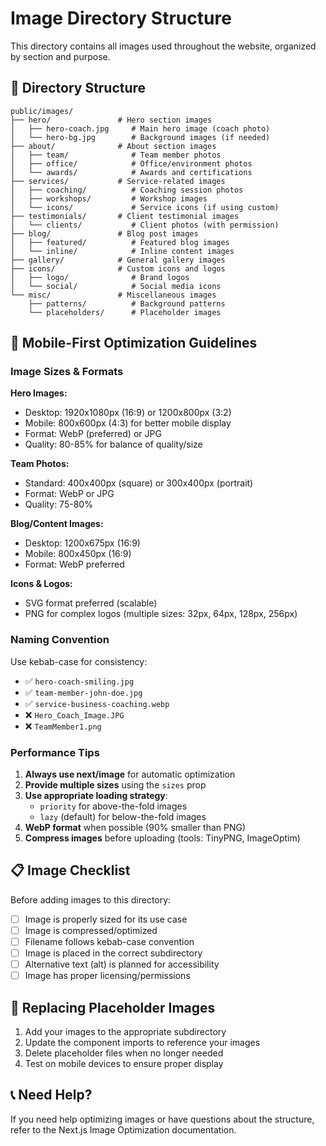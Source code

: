 # Image Directory Structure

This directory contains all images used throughout the website, organized by section and purpose.

## 📁 Directory Structure

```
public/images/
├── hero/               # Hero section images
│   ├── hero-coach.jpg     # Main hero image (coach photo)
│   └── hero-bg.jpg        # Background images (if needed)
├── about/              # About section images
│   ├── team/              # Team member photos
│   ├── office/            # Office/environment photos
│   └── awards/            # Awards and certifications
├── services/           # Service-related images
│   ├── coaching/          # Coaching session photos
│   ├── workshops/         # Workshop images
│   └── icons/             # Service icons (if using custom)
├── testimonials/       # Client testimonial images
│   └── clients/           # Client photos (with permission)
├── blog/               # Blog post images
│   ├── featured/          # Featured blog images
│   └── inline/            # Inline content images
├── gallery/            # General gallery images
├── icons/              # Custom icons and logos
│   ├── logo/              # Brand logos
│   └── social/            # Social media icons
└── misc/               # Miscellaneous images
    ├── patterns/          # Background patterns
    └── placeholders/      # Placeholder images
```

## 📱 Mobile-First Optimization Guidelines

### Image Sizes & Formats

**Hero Images:**

- Desktop: 1920x1080px (16:9) or 1200x800px (3:2)
- Mobile: 800x600px (4:3) for better mobile display
- Format: WebP (preferred) or JPG
- Quality: 80-85% for balance of quality/size

**Team Photos:**

- Standard: 400x400px (square) or 300x400px (portrait)
- Format: WebP or JPG
- Quality: 75-80%

**Blog/Content Images:**

- Desktop: 1200x675px (16:9)
- Mobile: 800x450px (16:9)
- Format: WebP preferred

**Icons & Logos:**

- SVG format preferred (scalable)
- PNG for complex logos (multiple sizes: 32px, 64px, 128px, 256px)

### Naming Convention

Use kebab-case for consistency:

- ✅ `hero-coach-smiling.jpg`
- ✅ `team-member-john-doe.jpg`
- ✅ `service-business-coaching.webp`
- ❌ `Hero_Coach_Image.JPG`
- ❌ `TeamMember1.png`

### Performance Tips

1. **Always use next/image** for automatic optimization
2. **Provide multiple sizes** using the `sizes` prop
3. **Use appropriate loading strategy**:
   - `priority` for above-the-fold images
   - `lazy` (default) for below-the-fold images
4. **WebP format** when possible (90% smaller than PNG)
5. **Compress images** before uploading (tools: TinyPNG, ImageOptim)

## 📋 Image Checklist

Before adding images to this directory:

- [ ] Image is properly sized for its use case
- [ ] Image is compressed/optimized
- [ ] Filename follows kebab-case convention
- [ ] Image is placed in the correct subdirectory
- [ ] Alternative text (alt) is planned for accessibility
- [ ] Image has proper licensing/permissions

## 🔄 Replacing Placeholder Images

1. Add your images to the appropriate subdirectory
2. Update the component imports to reference your images
3. Delete placeholder files when no longer needed
4. Test on mobile devices to ensure proper display

## 📞 Need Help?

If you need help optimizing images or have questions about the structure, refer to the Next.js Image Optimization documentation.

